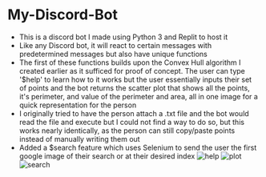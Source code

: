 # My-Discord-Bot
- This is a discord bot I made using Python 3 and Replit to host it
- Like any Discord bot, it will react to certain messages with predetermined messages but also have unique functions
- The first of these functions builds upon the Convex Hull algorithm I created earlier as it sufficed for proof of concept. The user can type '$help' to learn how to it works but the user essentially inputs their set of points and the bot returns the scatter plot that shows all the points, it's perimeter, and value of the perimeter and area, all in one image for a quick representation for the person
- I originally tried to have the person attach a .txt file and the bot would read the file and execute but I could not find a way to do so, but this works nearly identically, as the person can still copy/paste points instead of manually writing them out<br>
- Added a $search feature which uses Selenium to send the user the first google image of their search or at their desired index
![help](https://user-images.githubusercontent.com/64282992/119019314-14690c00-b96b-11eb-906f-fe91ce013e50.jpg)
![plot](https://user-images.githubusercontent.com/64282992/119019324-16cb6600-b96b-11eb-9b8a-a621a17c2f9c.jpg)
![search](https://user-images.githubusercontent.com/64282992/119034296-36b75580-b97c-11eb-98fa-5a1dff99f028.jpg)
